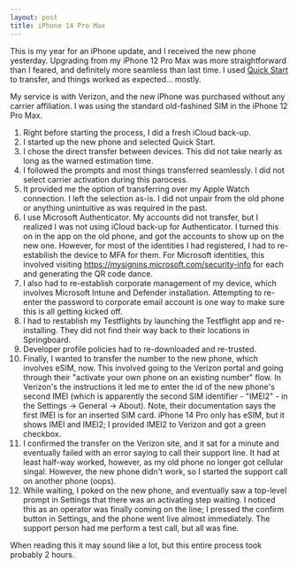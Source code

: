 ```yaml
---
layout: post
title: iPhone 14 Pro Max
---
```


This is my year for an iPhone update, and I received the new phone yesterday. Upgrading from my iPhone 12 Pro Max was more straightforward than I feared, and definitely more seamless than last time. I used [Quick Start](https://support.apple.com/guide/iphone/turn-on-and-set-up-iphone-iph1fd7e482f/ios) to transfer, and things worked as expected... mostly.
<!--more-->
My service is with Verizon, and the new iPhone was purchased without any carrier affiliation. I was using the standard old-fashined SIM in the iPhone 12 Pro Max.

1. Right before starting the process, I did a fresh iCloud back-up.
1. I started up the new phone and selected Quick Start.
1. I chose the direct transfer between devices. This did not take nearly as long as the warned estimation time.
1. I followed the prompts and most things transferred seamlessly. I did not select carrier activation during this parocess.
1. It provided me the option of transferring over my Apple Watch connection. I left the selection as-is. I did not unpair from the old phone or anything unintuitive as was required in the past.
1. I use Microsoft Authenticator. My accounts did not transfer, but I realized I was not using iCloud back-up for Authenticator. I turned this on in the app on the old phone, and got the accounts to show up on the new one. However, for most of the identities I had registered, I had to re-estabilish the device to MFA for them. For Microsoft identities, this involved visiting https://mysignins.microsoft.com/security-info for each and generating the QR code dance.
1. I also had to re-establish corporate management of my device, which involves Microsoft Intune and Defender installation. Attempting to re-enter the password to corporate email account is one way to make sure this is all getting kicked off.
1. I had to restablish my Testflights by launching the Testflight app and re-installing. They did not find their way back to their locations in Springboard.
1. Developer profile policies had to re-downloaded and re-trusted.
1. Finally, I wanted to transfer the number to the new phone, which involves eSIM, now. This involved going to the Verizon portal and going through their "activate your own phone on an existing number" flow. In Verizon's the instructions it led me to enter the id of the new phone's second IMEI (which is apparently the second SIM identifier - "IMEI2" - in the Settings -> General -> About). Note, their documentation says the first IMEI is for an inserted SIM card. iPhone 14 Pro only has eSIM, but it shows IMEI and IMEI2; I provided IMEI2 to Verizon and got a green checkbox.
1. I confirmed the transfer on the Verizon site, and it sat for a minute and eventually failed with an error saying to call their support line. It had at least half-way worked, however, as my old phone no longer got cellular singal. However, the new phone didn't work, so I started the support call on another phone (oops).
1. While waiting, I poked on the new phone, and eventually saw a top-level prompt in Settings that there was an activating step waiting. I noticed this as an operator was finally coming on the line; I pressed the confirm button in Settings, and the phone went live almost immediately. The support person had me perform a test call, but all was fine.

When reading this it may sound like a lot, but this entire process took probably 2 hours.